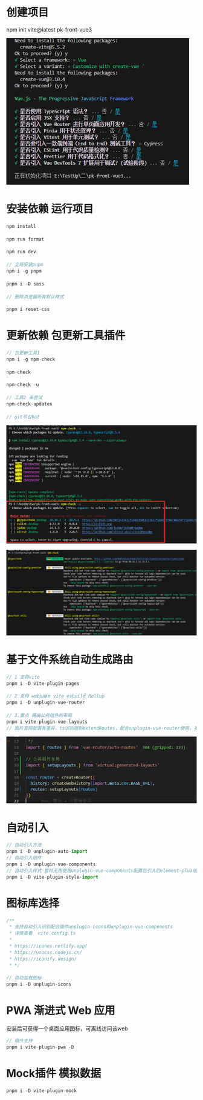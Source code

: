 # 创建项目

npm init vite@latest pk-front-vue3

![alt text](./src/assets/image.png)

# 安装依赖 运行项目

```js
npm install

npm run format

npm run dev

// 全局安装pnpm
npm i -g pnpm

pnpm i -D sass

// 删除浏览器所有默认样式

pnpm i reset-css
```

# 更新依赖 包更新工具插件

```js
// 包更新工具1
npm i -g npm-check

npm-check

npm-check -u

// 工具2 未尝试
npm-check-updates

// git平台bot
```

![alt text](./src/assets/image-1.png)

![alt text](./src/assets/image-2.png)

# 基于文件系统自动生成路由

```js
// 1 支持vite
pnpm i -D vite-plugin-pages

// 2 支持 webpake vite esbuild Rollup
pnpm i -D unplugin-vue-router

// 3.重点 路由公共组件的布局
pnpm i vite-plugin-vue-layouts
// 图片官网配置有差异，ts识别限制extendRoutes，配合unplugin-vue-router使用，多出了公共组件的布局
```

![alt text](./src/assets/image3.png)

# 自动引入

```js
// 自动引入方法
pnpm i -D unplugin-auto-import
// 自动引入组件
pnpm i -D unplugin-vue-components
// 自动引入样式 暂时无用使用unplugin-vue-components配置后引入的element-plus组件有样式
pnpm i -D vite-plugin-style-import
```

# 图标库选择

```js
/**
 * 支持自动引入识别配合插件unplugin-icons和unplugin-vue-components
 * 详情查看  vite.config.ts
 *
 * https://icones.netlify.app/
 * https://unocss.nodejs.cn/
 * https://iconify.design/
 * */

// 自动加载图标
pnpm i -D unplugin-icons
```

# PWA 渐进式 Web 应用

安装后可获得一个桌面应用图标，可离线访问该web

```js
// 插件支持
pnpm i vite-plugin-pwa -D
```

# Mock插件 模拟数据

```js
pnpm i -D vite-plugin-mock
```
